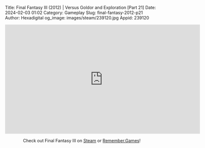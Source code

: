 Title: Final Fantasy III (2012) | Versus Goldor and Exploration [Part 21]
Date: 2024-02-03 01:02
Category: Gameplay
Slug: final-fantasy-2012-p21
Author: Hexadigital
og_image: images/steam/239120.jpg
Appid: 239120

<center><iframe src="https://www.youtube.com/embed/p5ed2r0xYYg?feature=oembed" allow="accelerometer; autoplay; encrypted-media; gyroscope; picture-in-picture" width="640" height="360" frameborder="0"></iframe>

Check out Final Fantasy III on [Steam](https://store.steampowered.com/app/239120/?curator_clanid=34633900) or [Remember.Games](https://remember.games/game/1072/final-fantasy-iii/)!</center>